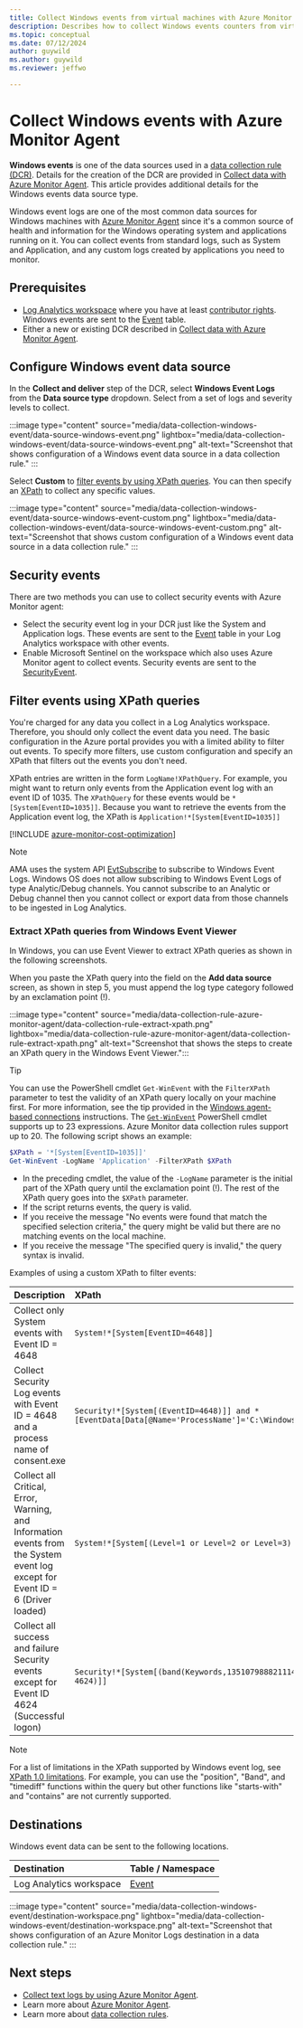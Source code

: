 ```yaml
---
title: Collect Windows events from virtual machines with Azure Monitor Agent
description: Describes how to collect Windows events counters from virtual machines, Virtual Machine Scale Sets, and Arc-enabled on-premises servers using Azure Monitor Agent.
ms.topic: conceptual
ms.date: 07/12/2024
author: guywild
ms.author: guywild
ms.reviewer: jeffwo

---
```


# Collect Windows events with Azure Monitor Agent
**Windows events** is one of the data sources used in a [data collection rule (DCR)](../essentials/data-collection-rule-create-edit.md). Details for the creation of the DCR are provided in [Collect data with Azure Monitor Agent](./azure-monitor-agent-data-collection.md). This article provides additional details for the Windows events data source type.

Windows event logs are one of the most common data sources for Windows machines with [Azure Monitor Agent](azure-monitor-agent-overview.md) since it's a common source of health and information for the Windows operating system and applications running on it. You can collect events from standard logs, such as System and Application, and any custom logs created by applications you need to monitor.

## Prerequisites

- [Log Analytics workspace](../logs/log-analytics-workspace-overview.md) where you have at least [contributor rights](../logs/manage-access.md#azure-rbac). Windows events are sent to the [Event](/azure/azure-monitor/reference/tables/event) table.
- Either a new or existing DCR described in [Collect data with Azure Monitor Agent](./azure-monitor-agent-data-collection.md).

## Configure Windows event data source 

In the **Collect and deliver** step of the DCR, select **Windows Event Logs** from the **Data source type** dropdown. Select from a set of logs and severity levels to collect.

:::image type="content" source="media/data-collection-windows-event/data-source-windows-event.png" lightbox="media/data-collection-windows-event/data-source-windows-event.png" alt-text="Screenshot that shows configuration of a Windows event data source in a data collection rule." :::

Select **Custom** to [filter events by using XPath queries](#filter-events-using-xpath-queries). You can then specify an [XPath](https://www.w3schools.com/xml/xpath_syntax.asp) to collect any specific values.

:::image type="content" source="media/data-collection-windows-event/data-source-windows-event-custom.png" lightbox="media/data-collection-windows-event/data-source-windows-event-custom.png" alt-text="Screenshot that shows custom configuration of a Windows event data source in a data collection rule." :::

## Security events
There are two methods you can use to collect security events with Azure Monitor agent:

- Select the security event log in your DCR just like the System and Application logs. These events are sent to the [Event](/azure/azure-monitor/reference/tables/Event) table in your Log Analytics workspace with other events. 
- Enable Microsoft Sentinel on the workspace which also uses Azure Monitor agent to collect events. Security events are sent to the [SecurityEvent](/azure/azure-monitor/reference/tables/SecurityEvent).

## Filter events using XPath queries

You're charged for any data you collect in a Log Analytics workspace. Therefore, you should only collect the event data you need. The basic configuration in the Azure portal provides you with a limited ability to filter out events. To specify more filters, use custom configuration and specify an XPath that filters out the events you don't need. 

XPath entries are written in the form `LogName!XPathQuery`. For example, you might want to return only events from the Application event log with an event ID of 1035. The `XPathQuery` for these events would be `*[System[EventID=1035]]`. Because you want to retrieve the events from the Application event log, the XPath is `Application!*[System[EventID=1035]]`

[!INCLUDE [azure-monitor-cost-optimization](../../../includes/azure-monitor-cost-optimization.md)]

> [!NOTE]
> AMA uses the system API [EvtSubscribe](/windows/win32/api/winevt/nf-winevt-evtsubscribe) to subscribe to Windows Event Logs. Windows OS does not allow subscribing to Windows Event Logs of type Analytic/Debug channels. You cannot subscribe to an Analytic or Debug channel then you cannot collect or export data from those channels to be ingested in Log Analytics.


### Extract XPath queries from Windows Event Viewer

In Windows, you can use Event Viewer to extract XPath queries as shown in the following screenshots.

When you paste the XPath query into the field on the **Add data source** screen, as shown in step 5, you must append the log type category followed by an exclamation point (!).

:::image type="content" source="media/data-collection-rule-azure-monitor-agent/data-collection-rule-extract-xpath.png" lightbox="media/data-collection-rule-azure-monitor-agent/data-collection-rule-extract-xpath.png" alt-text="Screenshot that shows the steps to create an XPath query in the Windows Event Viewer.":::


> [!TIP]
> You can use the PowerShell cmdlet `Get-WinEvent` with the `FilterXPath` parameter to test the validity of an XPath query locally on your machine first. For more information, see the tip provided in the [Windows agent-based connections](/azure/sentinel/connect-services-windows-based) instructions. The [`Get-WinEvent`](/powershell/module/microsoft.powershell.diagnostics/get-winevent) PowerShell cmdlet supports up to 23 expressions. Azure Monitor data collection rules support up to 20. The following script shows an example:
>
> ```powershell
> $XPath = '*[System[EventID=1035]]'
> Get-WinEvent -LogName 'Application' -FilterXPath $XPath
> ```
>
> - In the preceding cmdlet, the value of the `-LogName` parameter is the initial part of the XPath query until the exclamation point (!). The rest of the XPath query goes into the `$XPath` parameter.
> - If the script returns events, the query is valid.
> - If you receive the message "No events were found that match the specified selection criteria," the query might be valid but there are no matching events on the local machine.
> - If you receive the message "The specified query is invalid," the query syntax is invalid.

Examples of using a custom XPath to filter events:

| Description |  XPath |
|:---|:---|
| Collect only System events with Event ID = 4648 |  `System!*[System[EventID=4648]]`
| Collect Security Log events with Event ID = 4648 and a process name of consent.exe | `Security!*[System[(EventID=4648)]] and *[EventData[Data[@Name='ProcessName']='C:\Windows\System32\consent.exe']]` |
| Collect all Critical, Error, Warning, and Information events from the System event log except for Event ID = 6 (Driver loaded) |  `System!*[System[(Level=1 or Level=2 or Level=3) and (EventID != 6)]]` |
| Collect all success and failure Security events except for Event ID 4624 (Successful logon) |  `Security!*[System[(band(Keywords,13510798882111488)) and (EventID != 4624)]]` |

> [!NOTE]
> For a list of limitations in the XPath supported by Windows event log, see [XPath 1.0 limitations](/windows/win32/wes/consuming-events#xpath-10-limitations).  For example, you can use the "position", "Band", and "timediff" functions within the query but other functions like "starts-with" and "contains" are not currently supported.


## Destinations
Windows event data can be sent to the following locations.

| Destination | Table / Namespace |
|:---|:---|
| Log Analytics workspace | [Event](/azure/azure-monitor/reference/tables/event) |
    

:::image type="content" source="media/data-collection-windows-event/destination-workspace.png" lightbox="media/data-collection-windows-event/destination-workspace.png" alt-text="Screenshot that shows configuration of an Azure Monitor Logs destination in a data collection rule." :::


## Next steps

- [Collect text logs by using Azure Monitor Agent](data-collection-text-log.md).
- Learn more about [Azure Monitor Agent](azure-monitor-agent-overview.md).
- Learn more about [data collection rules](../essentials/data-collection-rule-overview.md).
